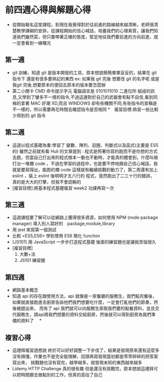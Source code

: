 # 前四週心得與解題心得

* 從開始報名這堂課程，到現在我覺得對於往前進的路線越來越清晰，老師很清楚教學課綱的安排，從課程開始的信心喊話，培養我們的心理素質，讓我們知道我們雖然菜，但只要帶著正確的態度，堅定地往我們要前進的方向前進，就一定會看到一線曙光


## 第一週
* git 訓練，知道 git 是版本開發的工具，原本想說簡簡單單妥妥的，結果在 git 指令下 還是有很多要熟記的東西 ex: 如果我 git 完後 想要改 git 的名字呢 或是我git 完後,想要原本的便回去原本的版本要怎麼辦
* 第二小關卡 CMD 命令提示字元 電腦語言是 0101011010 二進位所 組成的訊息,又學到了蠻多不一樣的指令,不過這邊對於自己的武器會有點不自信,看到同梯的拿著 MAC 
好潮 XD,而且 WINDOWS 卻有些機關不同,有些指令的宣稱是不一樣的，所以需要再花時間去確認指令是否相同
*　複習目標:熟習一些比較少用到的 git 指令
## 第二週
* 這週以程式基礎為重:學習了 變數、陣列、迴圈、判斷式以及函式(主要是 ES5 的)
雖然之前就有看 Huli 的文章提到 : 程式是照著你寫的跑而不是你想的方式去跑，但當自己打出來的程式根本一動也不動時，才能真的體會到，什麼叫做打出一堆爛 code
，不過在學習的過程中，也是要不停地跟自己信心喊話，我就是要寫得出，能跑的爛 code 這樣就有繼續挑戰的動力了，第二周還有加上 eslint ，裝上 eslint 後明明才五六行的 程式，竟然跑出了二三十行的錯誤，ˋ真的是大大的打擊，但我不會認輸的
* [複習目標]:將基本程式基礎複習 week2 功課再寫一次
## 第三週
* 這週課程要了解可以從網路上獲得很多資源，如何使用 NPM (node package manager) 導入別人寫好的　package,module,library
* 用 jest 來寫第一個測試
* 比較 <ES5,ES6> 學到使用 ES6 簡化 function
* [JS101] 用 JavaScript 一步步打造程式基礎 後面的練習題也是讓我苦惱很久
* [複習目標]
   1. 大數+法
   2. JS101 練習題 
## 第四週
* 網路基本概念
* 知道 api 的存在跟使用方法，api 就像是一家餐廳的服務生，我們點完餐後，如果就直接跑進去廚房告訴他們我們想要吃什麼，一定會打亂他們的節奏，然後被趕出來，
而有了 api 我們就可以向服務生索取我們要的點餐資料，並且交代服務生，請api將我們想要的資料交給廚房，然後就可以得到廚房為我們準備的資料了　
*　
## 複習心得
* 這禮拜複習週想說 終於可以好好調整一下步伐了，結果是發現原來還有這麼多沒有搞懂，作業也不是完全能理解，回頭再寫發現當初都是零零碎碎的把答案寫出來，
挑戰題也沒有寫完，越學越多，就發現未知的東西越來越多
* Lidemy HTTP Challenge 真的很有趣 但是還沒有挑戰完，原本想說這禮拜可以把時間挪去做點別的工作，但真的高估了自己
